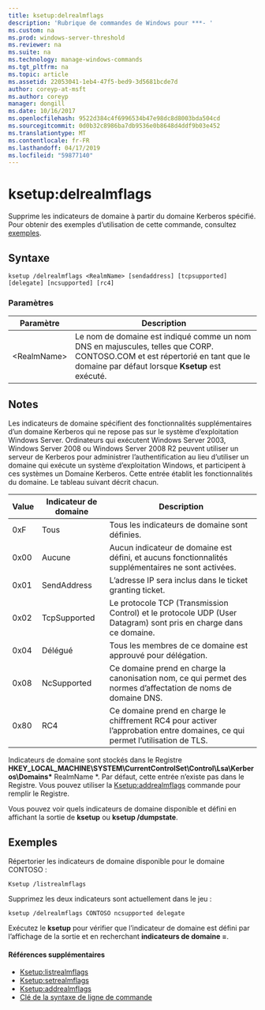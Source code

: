 ```yaml
---
title: ksetup:delrealmflags
description: 'Rubrique de commandes de Windows pour ***- '
ms.custom: na
ms.prod: windows-server-threshold
ms.reviewer: na
ms.suite: na
ms.technology: manage-windows-commands
ms.tgt_pltfrm: na
ms.topic: article
ms.assetid: 22053041-1eb4-47f5-bed9-3d5681bcde7d
author: coreyp-at-msft
ms.author: coreyp
manager: dongill
ms.date: 10/16/2017
ms.openlocfilehash: 9522d384c4f6996534b47e98dc8d8003bda504cd
ms.sourcegitcommit: 0d0b32c8986ba7db9536e0b8648d4ddf9b03e452
ms.translationtype: MT
ms.contentlocale: fr-FR
ms.lasthandoff: 04/17/2019
ms.locfileid: "59877140"
---
```

# <a name="ksetupdelrealmflags"></a>ksetup:delrealmflags



Supprime les indicateurs de domaine à partir du domaine Kerberos spécifié.  Pour obtenir des exemples d’utilisation de cette commande, consultez [exemples](#BKMK_Examples).

## <a name="syntax"></a>Syntaxe

```
ksetup /delrealmflags <RealmName> [sendaddress] [tcpsupported] [delegate] [ncsupported] [rc4]
```

### <a name="parameters"></a>Paramètres

|Paramètre|Description|
|---------|-----------|
|\<RealmName>|Le nom de domaine est indiqué comme un nom DNS en majuscules, telles que CORP. CONTOSO.COM et est répertorié en tant que le domaine par défaut lorsque **Ksetup** est exécuté.|

## <a name="remarks"></a>Notes

Les indicateurs de domaine spécifient des fonctionnalités supplémentaires d’un domaine Kerberos qui ne repose pas sur le système d’exploitation Windows Server. Ordinateurs qui exécutent Windows Server 2003, Windows Server 2008 ou Windows Server 2008 R2 peuvent utiliser un serveur de Kerberos pour administrer l’authentification au lieu d’utiliser un domaine qui exécute un système d’exploitation Windows, et participent à ces systèmes un Domaine Kerberos. Cette entrée établit les fonctionnalités du domaine. Le tableau suivant décrit chacun.

|Value|Indicateur de domaine|Description|
|-----|----------|-----------|
|0xF|Tous|Tous les indicateurs de domaine sont définies.|
|0x00|Aucune|Aucun indicateur de domaine est défini, et aucuns fonctionnalités supplémentaires ne sont activées.|
|0x01|SendAddress|L’adresse IP sera inclus dans le ticket granting ticket.|
|0x02|TcpSupported|Le protocole TCP (Transmission Control) et le protocole UDP (User Datagram) sont pris en charge dans ce domaine.|
|0x04|Délégué|Tous les membres de ce domaine est approuvé pour délégation.|
|0x08|NcSupported|Ce domaine prend en charge la canonisation nom, ce qui permet des normes d’affectation de noms de domaine DNS.|
|0x80|RC4|Ce domaine prend en charge le chiffrement RC4 pour activer l’approbation entre domaines, ce qui permet l’utilisation de TLS.|

Indicateurs de domaine sont stockés dans le Registre **HKEY_LOCAL_MACHINE\SYSTEM\CurrentControlSet\Control\Lsa\Kerberos\Domains\*** RealmName *. Par défaut, cette entrée n’existe pas dans le Registre. Vous pouvez utiliser la [Ksetup:addrealmflags](ksetup-addrealmflags.md) commande pour remplir le Registre.

Vous pouvez voir quels indicateurs de domaine disponible et défini en affichant la sortie de **ksetup** ou **ksetup /dumpstate**.

## <a name="BKMK_Examples"></a>Exemples

Répertorier les indicateurs de domaine disponible pour le domaine CONTOSO :
```
Ksetup /listrealmflags
```
Supprimez les deux indicateurs sont actuellement dans le jeu :
```
ksetup /delrealmflags CONTOSO ncsupported delegate
```
Exécutez le **ksetup** pour vérifier que l’indicateur de domaine est défini par l’affichage de la sortie et en recherchant **indicateurs de domaine =**.

#### <a name="additional-references"></a>Références supplémentaires

-   [Ksetup:listrealmflags](ksetup-listrealmflags.md)
-   [Ksetup:setrealmflags](ksetup-setrealmflags.md)
-   [Ksetup:addrealmflags](ksetup-addrealmflags.md)
-   [Clé de la syntaxe de ligne de commande](command-line-syntax-key.md)